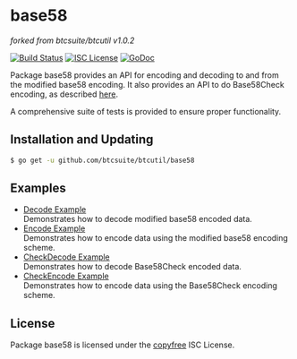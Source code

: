 base58
==========

*forked from btcsuite/btcutil v1.0.2*

[![Build Status](http://img.shields.io/travis/btcsuite/btcutil.svg)](https://travis-ci.org/btcsuite/btcutil)
[![ISC License](http://img.shields.io/badge/license-ISC-blue.svg)](http://copyfree.org)
[![GoDoc](https://img.shields.io/badge/godoc-reference-blue.svg)](http://godoc.org/github.com/btcsuite/btcutil/base58)

Package base58 provides an API for encoding and decoding to and from the
modified base58 encoding.  It also provides an API to do Base58Check encoding,
as described [here](https://en.bitcoin.it/wiki/Base58Check_encoding).

A comprehensive suite of tests is provided to ensure proper functionality.

## Installation and Updating

```bash
$ go get -u github.com/btcsuite/btcutil/base58
```

## Examples

* [Decode Example](http://godoc.org/github.com/btcsuite/btcutil/base58#example-Decode)  
  Demonstrates how to decode modified base58 encoded data.
* [Encode Example](http://godoc.org/github.com/btcsuite/btcutil/base58#example-Encode)  
  Demonstrates how to encode data using the modified base58 encoding scheme.
* [CheckDecode Example](http://godoc.org/github.com/btcsuite/btcutil/base58#example-CheckDecode)  
  Demonstrates how to decode Base58Check encoded data.
* [CheckEncode Example](http://godoc.org/github.com/btcsuite/btcutil/base58#example-CheckEncode)  
  Demonstrates how to encode data using the Base58Check encoding scheme.

## License

Package base58 is licensed under the [copyfree](http://copyfree.org) ISC
License.
